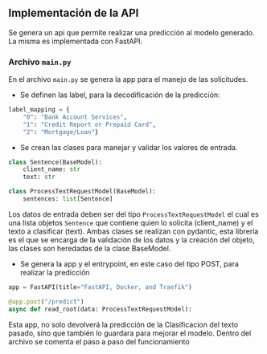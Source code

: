## Implementación de la API

Se genera un api que permite realizar una predicción al modelo generado. La misma es implementada con FastAPI.

### Archivo `main.py`

En el archivo `main.py` se genera la app para el manejo de las solicitudes.

- Se definen las label, para la decodificación de la predicción:

```python
label_mapping = {
    "0": "Bank Account Services",
    "1": "Credit Report or Prepaid Card",
    "2": "Mortgage/Loan"}
```

- Se crean las clases para manejar y validar los valores de entrada. 

```python
class Sentence(BaseModel):
    client_name: str
    text: str 

class ProcessTextRequestModel(BaseModel):
    sentences: list[Sentence]
```

Los datos de entrada deben ser del tipo `ProcessTextRequestModel` el cual es una lista objetos `Sentence` que contiene quien lo solicita (client_name) y el texto a clasificar (text). Ambas clases se realizan con pydantic, esta librería es el que se encarga de la validación de los datos y la creación del objeto, las clases son heredadas de la clase BaseModel.

- Se genera la app y el entrypoint, en este caso del tipo POST, para realizar la predicción

```python
app = FastAPI(title="FastAPI, Docker, and Traefik")

@app.post("/predict")
async def read_root(data: ProcessTextRequestModel):
```

Esta app, no solo devolverá la predicción de la Clasificacion del texto pasado, sino que también lo guardara para mejorar el modelo. Dentro del archivo se comenta el paso a paso del funcionamiento



